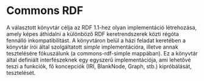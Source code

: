 # Commons RDF

A választott könyvtár célja az RDF 1.1-hez olyan implementáció létrehozása, amely képes áthidalni a különböző RDF keretrendszerek közti régóta fennálló inkompatibilitást. A könyvtáron belül a házi feladat keretében a könyvtár írói által szolgáltatott *simple* implementációra, illetve annak tesztelésére fókuszálunk (a commons-rdf-simple mappában). Ez a könyvtár által definiált interfészeknek egy egyszerű implementációja, ami lehetővé teszi a funkciók, fő koncepciók (IRI, BlankNode, Graph, stb.) kipróbálását, tesztelését.

